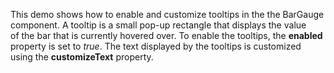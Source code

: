 This demo shows how to&nbsp;enable and customize tooltips in&nbsp;the the BarGauge component. A&nbsp;tooltip is&nbsp;a&nbsp;small pop-up rectangle that displays the value of&nbsp;the bar that is&nbsp;currently hovered over. To&nbsp;enable the tooltips, the **enabled** property is&nbsp;set to _true_. The text displayed by&nbsp;the tooltips is&nbsp;customized using the **customizeText** property.